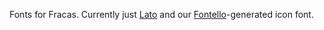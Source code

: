 Fonts for Fracas. Currently just [Lato](https://www.google.com/fonts/specimen/Lato) 
and our [Fontello](fontello.com)-generated icon font.
